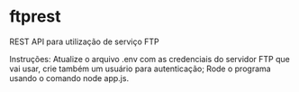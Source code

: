 # ftprest
REST API para utilização de serviço FTP

Instruções:
Atualize o arquivo .env com as credenciais do servidor FTP que vai usar, crie também um usuário para autenticação;
Rode o programa usando o comando node app.js.

